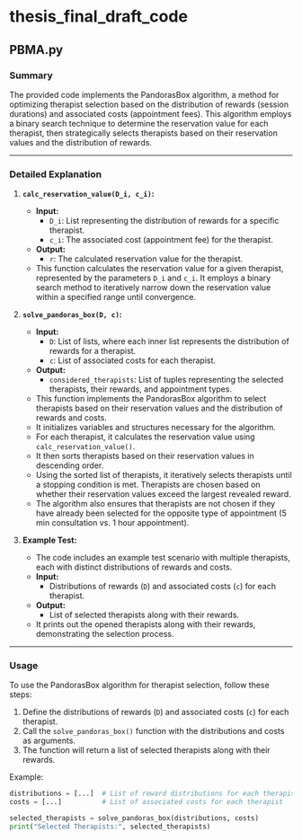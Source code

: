# thesis_final_draft_code

## PBMA.py

### Summary

The provided code implements the PandorasBox algorithm, a method for optimizing therapist selection based on the distribution of rewards (session durations) and associated costs (appointment fees). This algorithm employs a binary search technique to determine the reservation value for each therapist, then strategically selects therapists based on their reservation values and the distribution of rewards.

---

### Detailed Explanation

1. **`calc_reservation_value(D_i, c_i)`:**
    - **Input:** 
        - `D_i`: List representing the distribution of rewards for a specific therapist.
        - `c_i`: The associated cost (appointment fee) for the therapist.
    - **Output:** 
        - `r`: The calculated reservation value for the therapist.
    - This function calculates the reservation value for a given therapist, represented by the parameters `D_i` and `c_i`. It employs a binary search method to iteratively narrow down the reservation value within a specified range until convergence.

2. **`solve_pandoras_box(D, c)`:**
    - **Input:** 
        - `D`: List of lists, where each inner list represents the distribution of rewards for a therapist.
        - `c`: List of associated costs for each therapist.
    - **Output:** 
        - `considered_therapists`: List of tuples representing the selected therapists, their rewards, and appointment types.
    - This function implements the PandorasBox algorithm to select therapists based on their reservation values and the distribution of rewards and costs.
    - It initializes variables and structures necessary for the algorithm.
    - For each therapist, it calculates the reservation value using `calc_reservation_value()`.
    - It then sorts therapists based on their reservation values in descending order.
    - Using the sorted list of therapists, it iteratively selects therapists until a stopping condition is met. Therapists are chosen based on whether their reservation values exceed the largest revealed reward.
    - The algorithm also ensures that therapists are not chosen if they have already been selected for the opposite type of appointment (5 min consultation vs. 1 hour appointment).

3. **Example Test:**
    - The code includes an example test scenario with multiple therapists, each with distinct distributions of rewards and costs.
    - **Input:** 
        - Distributions of rewards (`D`) and associated costs (`c`) for each therapist.
    - **Output:** 
        - List of selected therapists along with their rewards.
    - It prints out the opened therapists along with their rewards, demonstrating the selection process.

---

### Usage

To use the PandorasBox algorithm for therapist selection, follow these steps:
1. Define the distributions of rewards (`D`) and associated costs (`c`) for each therapist.
2. Call the `solve_pandoras_box()` function with the distributions and costs as arguments.
3. The function will return a list of selected therapists along with their rewards.

Example:
```python
distributions = [...]  # List of reward distributions for each therapist
costs = [...]          # List of associated costs for each therapist

selected_therapists = solve_pandoras_box(distributions, costs)
print("Selected Therapists:", selected_therapists)

